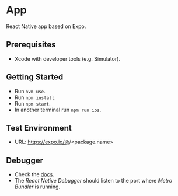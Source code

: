 # App

React Native app based on Expo.

## Prerequisites

- Xcode with developer tools (e.g. Simulator).

## Getting Started

- Run `nvm use`.
- Run `npm install`.
- Run `npm start`.
- In another terminal run `npm run ios`.

## Test Environment

- URL: https://expo.io/@<username>/<package.name>

## Debugger

- Check the [docs](https://docs.expo.io/workflow/debugging/).
- The *React Native Debugger* should listen to the port where *Metro Bundler* is running.